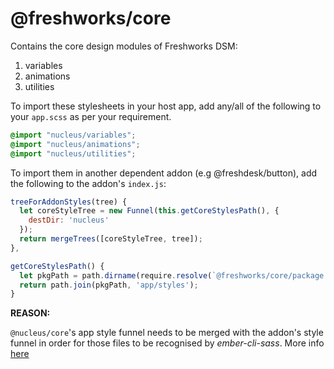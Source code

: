 @freshworks/core
==============================================================================

Contains the core design modules of Freshworks DSM:

1. variables
2. animations
3. utilities

To import these stylesheets in your host app, add any/all of the following to your `app.scss` as per your requirement.

```css
@import "nucleus/variables";
@import "nucleus/animations";
@import "nucleus/utilities";
```

To import them in another dependent addon (e.g @freshdesk/button), add the following to the addon's `index.js`:

```js
treeForAddonStyles(tree) {
  let coreStyleTree = new Funnel(this.getCoreStylesPath(), {
    destDir: 'nucleus'
  });
  return mergeTrees([coreStyleTree, tree]);
},

getCoreStylesPath() {
  let pkgPath = path.dirname(require.resolve(`@freshworks/core/package.json`));
  return path.join(pkgPath, 'app/styles');
}
```

**REASON:**

`@nucleus/core`'s app style funnel needs to be merged with the addon's style funnel in order for those files to be recognised by *ember-cli-sass*. More info [here](https://discuss.emberjs.com/t/how-can-i-share-files-css-sass-between-addons/15429/8)
